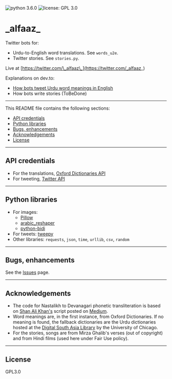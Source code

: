 ![python 3.6.0](https://img.shields.io/badge/python-3.6.0-blue.svg)  ![license: GPL 3.0](https://img.shields.io/badge/license-GPL%203.0-lightgrey.svg)  

# \_alfaaz\_

Twitter bots for:

- Urdu-to-English word translations. See `words_u2e`.
- Twitter stories. See `stories.py`.

Live at [https://twitter.com/\_alfaaz\_](https://twitter.com/_alfaaz_)

Explanations on dev.to:
-  [How bots tweet Urdu word meanings in English](https://dev.to/aninditabasu/how-bots-tweet-urdu-word-meanings-in-english)
-  How bots write stories (ToBeDone)

<hr/>

This README file contains the following sections:

 -  [API credentials](#api-credentials)
 -  [Python libraries](#python-libraries)
 -  [Bugs, enhancements](#bugs-enhancements)
 -  [Acknowledgements](#acknowledgements)
 -  [License](#license)

<hr/>

## API credentials

- For the translations, [Oxford Dictionaries API](https://developer.oxforddictionaries.com/documentation)
- For tweeting, [Twitter API](https://dev.twitter.com/rest/public)

<hr/>

## Python libraries

- For images:
  -  [Pillow](https://pypi.python.org/pypi/Pillow/)
  -  [arabic_reshaper](http://mpcabd.xyz/python-arabic-text-reshaper/)
  -  [python-bidi](https://pypi.python.org/pypi/python-bidi)
- For tweets: [tweepy](http://docs.tweepy.org/en/v3.5.0/index.html)
- Other libraries: `requests`, `json`, `time`, `urllib`, `csv`, `random`

<hr/>

## Bugs, enhancements

See the [Issues](https://github.com/AninditaBasu/_alfaaz_/issues) page.

<hr/>

## Acknowledgements

-  The code for Nastalikh to Devanagari phonetic transliteration is based on [Shan Ali Khan's](https://twitter.com/itsShanKhan) script posted on [Medium](https://medium.com/@itsShanKhan/transliterate-urdu-to-roman-urdu-in-python-614953b1a4d5).
-  Word meanings are, in the first instance, from Oxford Dictionaries. If no meaning is found, the fallback dictionaries are the Urdu dictionaries hosted at the [Digital South Asia Library](http://dsal.uchicago.edu/dictionaries/) by the University of Chicago.
- For the stories, songs are from Mirza Ghalib's verses (out of copyright) and from Hindi films (used here under Fair Use policy).

<hr/>

## License

GPL3.0

